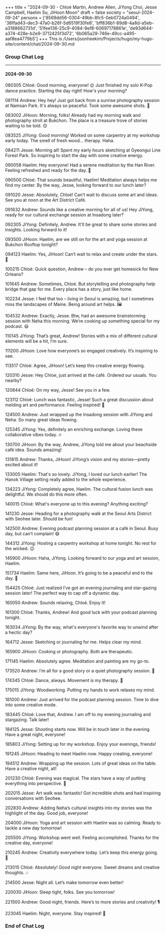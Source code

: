 +++
title = "2024-09-30 - Chloé Martin, Andrew Allen, JiYong Choi, Jesse Campbell, Haelim Su, JiHoon Moon"
draft = false
society = "seoul-2024-09-24"
persons = ['8569dd56-0304-49bb-8fc5-0eb0724a0494', '38ffad43-dec3-47a0-b26f-5d6519f30fe8', 'bff836b1-89d8-4a8d-a5eb-a3188662731d', '51fee136-25c9-4084-9ef8-60697178861e', 'de93d644-a374-428e-b2e9-3712425f3d72', '6b065a29-746e-49cc-a495-aaf8ea4779b5']
+++
This is /Users/joonheekim/Projects/hugo/my-hugo-site/content/chat/2024-09-30.md
### Group Chat Log
---

#### 2024-09-30

080305 Chloé: Good morning, everyone! 🌞 Just finished my solo K-Pop dance practice. Starting the day right! How's your morning? 

081114 Andrew: Hey hey! Just got back from a sunrise photography session at Namsan Park. It's always so peaceful. Took some awesome shots. 📸

083002 JiHoon: Morning, folks! Already had my morning walk and photography stroll at Bukchon. The place is a treasure trove of stories waiting to be told. 😊

083525 JiYong: Good morning! Worked on some carpentry at my workshop early today. The smell of fresh wood... therapy. Haha.

084211 Jesse: Morning all! Spent my early hours sketching at Gyeongui Line Forest Park. So inspiring to start the day with some creative energy.

090058 Haelim: Hey everyone! Had a serene meditation by the Han River. Feeling refreshed and ready for the day. 🌸

090500 Chloé: That sounds beautiful, Haelim! Meditation always helps me find my center. By the way, Jesse, looking forward to our lunch later?

091020 Jesse: Absolutely, Chloé! Can’t wait to discuss some art and ideas. See you at noon at the Art District Café.

091632 Andrew: Sounds like a creative morning for all of us! Hey JiYong, ready for our cultural exchange session at Insadong later? 

092305 JiYong: Definitely, Andrew. It'll be great to share some stories and insights. Looking forward to it!

093500 JiHoon: Haelim, are we still on for the art and yoga session at Bukchon Rooftop tonight?

094123 Haelim: Yes, JiHoon! Can’t wait to relax and create under the stars. 🌠

100215 Chloé: Quick question, Andrew – do you ever get homesick for New Orleans? 

101645 Andrew: Sometimes, Chloé. But storytelling and photography help bridge that gap for me. Every place has a story, just like home.

102234 Jesse: I feel that too – living in Seoul is amazing, but I sometimes miss the landscapes of Maine. Being around art helps. 🖼️

104532 Andrew: Exactly, Jesse. Btw, had an awesome brainstorming session with Neha this morning. We’re cooking up something special for my podcast. 😃 

110145 JiYong: That’s great, Andrew! Stories with a mix of different cultural elements will be a hit, I’m sure.

111200 JiHoon: Love how everyone’s so engaged creatively. It’s inspiring to see. 

113517 Chloé: Agree, JiHoon! Let’s keep this creative energy flowing. 

120310 Jesse: Hey Chloe, just arrived at the café. Ordered our usuals. You nearby?

120844 Chloé: On my way, Jesse! See you in a few.

123112 Chloé: Lunch was fantastic, Jesse! Such a great discussion about melding art and performance. Feeling inspired! 🎨

124500 Andrew: Just wrapped up the Insadong session with JiYong and Neha. So many great ideas flowing. 

125345 JiYong: Yes, definitely an enriching exchange. Loving these collaborative vibes today. 🔥

130700 JiHoon: By the way, Andrew, JiYong told me about your beachside café idea. Sounds amazing!

131815 Andrew: Thanks, JiHoon! JiYong’s vision and my stories—pretty excited about it!

133005 Haelim: That's so lovely. JiYong, I loved our lunch earlier! The Hanok Village setting really added to the whole experience. 

134223 JiYong: Completely agree, Haelim. The cultural fusion lunch was delightful. We should do this more often.

140015 Chloé: What's everyone up to this evening? Anything exciting?

141230 Jesse: Heading for a photography walk at the Seoul Arts District with Seohee later. Should be fun!

142500 Andrew: Evening podcast planning session at a café in Seoul. Busy day, but can’t complain! 😅

144312 JiYong: Hosting a carpentry workshop at home tonight. No rest for the wicked. 😉

145900 JiHoon: Haha, JiYong. Looking forward to our yoga and art session, Haelim.

151734 Haelim: Same here, JiHoon. It’s going to be a peaceful end to the day. 🌙

154425 Chloé: Just realized I’ve got an evening journaling and star-gazing session later! The perfect way to cap off a dynamic day. 

160050 Andrew: Sounds relaxing, Chloé. Enjoy it!

161300 Chloé: Thanks, Andrew! And good luck with your podcast planning tonight. 

163034 JiYong: By the way, what's everyone's favorite way to unwind after a hectic day?

164712 Jesse: Sketching or journaling for me. Helps clear my mind.

165900 JiHoon: Cooking or photography. Both are therapeutic.

171145 Haelim: Absolutely agree. Meditation and painting are my go-to.

173520 Andrew: I’m all for a good story or a quiet photography session. 🎥

174345 Chloé: Dance, always. Movement is my therapy. 🕺

175015 JiYong: Woodworking. Putting my hands to work relaxes my mind. 

181000 Andrew: Just arrived for the podcast planning session. Time to dive into some creative mode.

183445 Chloé: Love that, Andrew. I am off to my evening journaling and stargazing. Talk later!

184125 Jesse: Shooting starts now. Will be in touch later in the evening. Have a great night, everyone!

185803 JiYong: Setting up for my workshop. Enjoy your evenings, friends!

191245 JiHoon: Heading to meet Haelim now. Happy creating, everyone!

194512 Andrew: Wrapping up the session. Lots of great ideas on the table. Have a creative night, all!

201230 Chloé: Evening was magical. The stars have a way of putting everything into perspective. 🌌

202015 Jesse: Art walk was fantastic! Got incredible shots and had inspiring conversations with Seohee.

202830 Andrew: Adding Neha’s cultural insights into my stories was the highlight of the day. Good job, everyone!

204000 JiHoon: Yoga and art session with Haelim was so calming. Ready to tackle a new day tomorrow!

205500 JiYong: Workshop went well. Feeling accomplished. Thanks for the creative day, everyone!

210245 Andrew: Creativity everywhere today. Let’s keep this energy going. 🌟

213015 Chloé: Absolutely! Good night everyone. Sweet dreams and creative thoughts. 🎶

214500 Jesse: Night all. Let’s make tomorrow even better!

220030 JiHoon: Sleep tight, folks. See you tomorrow!

221500 Andrew: Good night, friends. Here’s to more stories and creativity! 🎙️

223045 Haelim: Night, everyone. Stay inspired! 🌙

### End of Chat Log


